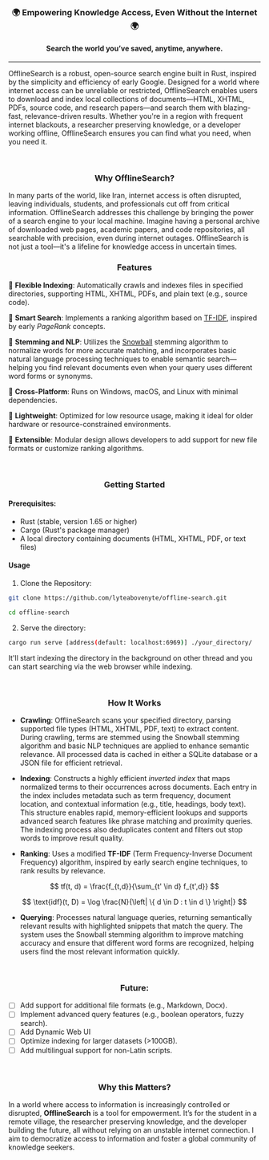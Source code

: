 <div align="center">

<h3>🌍 Empowering Knowledge Access, Even Without the Internet 🌍</h3>
<h4>Search the world you’ve saved, anytime, anywhere.
</h4>

</div>

----

OfflineSearch is a robust, open-source search engine built in Rust, inspired by the simplicity and efficiency of early Google. Designed for a world where internet access can be unreliable or restricted, OfflineSearch enables users to download and index local collections of documents—HTML, XHTML, PDFs, source code, and research papers—and search them with blazing-fast, relevance-driven results. Whether you're in a region with frequent internet blackouts, a researcher preserving knowledge, or a developer working offline, OfflineSearch ensures you can find what you need, when you need it.

<br />

<div align="center"><h3>Why OfflineSearch?</h3></div>
In many parts of the world, like Iran, internet access is often disrupted, leaving individuals, students, and professionals cut off from critical information. OfflineSearch addresses this challenge by bringing the power of a search engine to your local machine. Imagine having a personal archive of downloaded web pages, academic papers, and code repositories, all searchable with precision, even during internet outages. OfflineSearch is not just a tool—it's a lifeline for knowledge access in uncertain times.

<br />

<div align="center"><h3>Features</h3></div>

🎯 **Flexible Indexing**: Automatically crawls and indexes files in specified directories, supporting HTML, XHTML, PDFs, and plain text (e.g., source code).

🎯 **Smart Search**: Implements a ranking algorithm based on [TF-IDF](https://en.wikipedia.org/wiki/Tf%E2%80%93idf), inspired by early *PageRank* concepts.

🎯 **Stemming and NLP**: Utilizes the [Snowball](https://snowballstem.org/) stemming algorithm to normalize words for more accurate matching, and incorporates basic natural language processing techniques to enable semantic search—helping you find relevant documents even when your query uses different word forms or synonyms.

🎯 **Cross-Platform**: Runs on Windows, macOS, and Linux with minimal dependencies.

🎯 **Lightweight**: Optimized for low resource usage, making it ideal for older hardware or resource-constrained environments.

🎯 **Extensible**: Modular design allows developers to add support for new file formats or customize ranking algorithms.


<br />
<div align="center"><h3>Getting Started</h3></div>

#### Prerequisites:

- Rust (stable, version 1.65 or higher)
- Cargo (Rust's package manager)
- A local directory containing documents (HTML, XHTML, PDF, or text files)

#### Usage

1. Clone the Repository:

```bash
git clone https://github.com/lyteabovenyte/offline-search.git

cd offline-search
```

2. Serve the directory:
```bash
cargo run serve [address(default: localhost:6969)] ./your_directory/ 
```

It'll start indexing the directory in the background on other thread and you can start searching via the web browser while indexing.

<br />
<div align="center"><h3>How It Works</h3></div>

- **Crawling**: OfflineSearch scans your specified directory, parsing supported file types (HTML, XHTML, PDF, text) to extract content. During crawling, terms are stemmed using the Snowball stemming algorithm and basic NLP techniques are applied to enhance semantic relevance. All processed data is cached in either a SQLite database or a JSON file for efficient retrieval.

- **Indexing**: Constructs a highly efficient *inverted index* that maps normalized terms to their occurrences across documents. Each entry in the index includes metadata such as term frequency, document location, and contextual information (e.g., title, headings, body text). This structure enables rapid, memory-efficient lookups and supports advanced search features like phrase matching and proximity queries. The indexing process also deduplicates content and filters out stop words to improve result quality.

- **Ranking**: Uses a modified **TF-IDF** (Term Frequency-Inverse Document Frequency) algorithm, inspired by early search engine techniques, to rank results by relevance.

$$
tf(t, d) = \frac{f_{t,d}}{\sum_{t' \in d} f_{t',d}}
$$

$$
\text{idf}(t, D) = \log \frac{N}{\left| \{ d \in D : t \in d \} \right|}
$$

- **Querying**: Processes natural language queries, returning semantically relevant results with highlighted snippets that match the query. The system uses the Snowball stemming algorithm to improve matching accuracy and ensure that different word forms are recognized, helping users find the most relevant information quickly.


<br />
<div align="center"><h3>Future:</h3></div>

- [ ] Add support for additional file formats (e.g., Markdown, Docx).
- [ ] Implement advanced query features (e.g., boolean operators, fuzzy search).
- [ ] Add Dynamic Web UI
- [ ] Optimize indexing for larger datasets (>100GB).
- [ ] Add multilingual support for non-Latin scripts.

<br />
<div align="center"><h3>Why this Matters?</h3></div>

In a world where access to information is increasingly controlled or disrupted, **OfflineSearch** is a tool for empowerment. It’s for the student in a remote village, the researcher preserving knowledge, and the developer building the future, all without relying on an unstable internet connection. I aim to democratize access to information and foster a global community of knowledge seekers.

